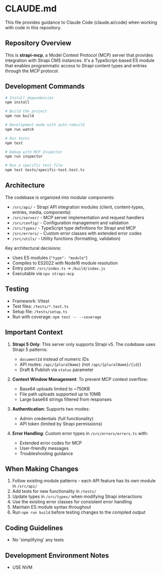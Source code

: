 # CLAUDE.md

This file provides guidance to Claude Code (claude.ai/code) when working with code in this repository.

## Repository Overview

This is **strapi-mcp**, a Model Context Protocol (MCP) server that provides integration with Strapi CMS instances. It's a TypeScript-based ES module that enables programmatic access to Strapi content types and entries through the MCP protocol.

## Development Commands

```bash
# Install dependencies
npm install

# Build the project
npm run build

# Development mode with auto-rebuild
npm run watch

# Run tests
npm test

# Debug with MCP Inspector
npm run inspector

# Run a specific test file
npm test tests/specific-test.test.ts
```

## Architecture

The codebase is organized into modular components:

- `/src/api/` - Strapi API integration modules (client, content-types, entries, media, components)
- `/src/server/` - MCP server implementation and request handlers
- `/src/config/` - Configuration management and validation
- `/src/types/` - TypeScript type definitions for Strapi and MCP
- `/src/errors/` - Custom error classes with extended error codes
- `/src/utils/` - Utility functions (formatting, validation)

Key architectural decisions:
- Uses ES modules (`"type": "module"`)
- Compiles to ES2022 with Node16 module resolution
- Entry point: `/src/index.ts` → `/build/index.js`
- Executable via `npx strapi-mcp`

## Testing

- Framework: Vitest
- Test files: `/tests/*.test.ts`
- Setup file: `/tests/setup.ts`
- Run with coverage: `npm test -- --coverage`

## Important Context

1. **Strapi 5 Only**: This server only supports Strapi v5. The codebase uses Strapi 5 patterns:
   - `documentId` instead of numeric IDs
   - API routes: `/api/{pluralName}` (not `/api/{pluralName}/{id}`)
   - Draft & Publish via `status` parameter

2. **Context Window Management**: To prevent MCP context overflow:
   - Base64 uploads limited to ~750KB
   - File path uploads supported up to 10MB
   - Large base64 strings filtered from responses

3. **Authentication**: Supports two modes:
   - Admin credentials (full functionality)
   - API token (limited by Strapi permissions)

4. **Error Handling**: Custom error types in `/src/errors/errors.ts` with:
   - Extended error codes for MCP
   - User-friendly messages
   - Troubleshooting guidance

## When Making Changes

1. Follow existing module patterns - each API feature has its own module in `/src/api/`
2. Add tests for new functionality in `/tests/`
3. Update types in `/src/types/` when modifying Strapi interactions
4. Use the existing error classes for consistent error handling
5. Maintain ES module syntax throughout
6. Run `npm run build` before testing changes to the compiled output

## Coding Guidelines

- No 'simplifying' any tests

## Development Environment Notes

- USE NVM
